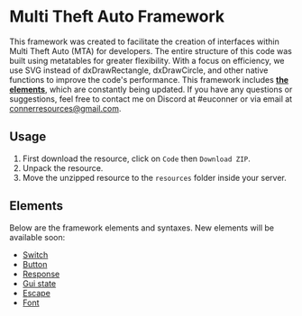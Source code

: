 # Multi Theft Auto Framework
This framework was created to facilitate the creation of interfaces within Multi Theft Auto (MTA) for developers. The entire structure of this code was built using metatables for greater flexibility. With a focus on efficiency, we use SVG instead of dxDrawRectangle, dxDrawCircle, and other native functions to improve the code's performance. This framework includes **[the elements](elements)**, which are constantly being updated. If you have any questions or suggestions, feel free to contact me on Discord at #euconner or via email at connerresources@gmail.com.

## Usage
1. First download the resource, click on `Code` then `Download ZIP`.
2. Unpack the resource.
3. Move the unzipped resource to the `resources` folder inside your server.

## Elements
Below are the framework elements and syntaxes. New elements will be available soon:
- [Switch](elements/readme.md#switch)
- [Button](elements/readme.md#button)
- [Response](elements/readme.md#response)
- [Gui state](elements/readme.md#gui)
- [Escape](elements/readme.md#escape)
- [Font](elements/readme.md#font)
